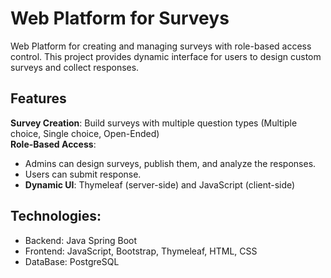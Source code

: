 # Web Platform for Surveys
Web Platform for creating and managing surveys with role-based access control. This project provides dynamic interface for users to design custom surveys and collect responses.  
## Features
**Survey Creation**: Build surveys with multiple question types (Multiple choice, Single choice, Open-Ended)  
**Role-Based Access**: 
  - Admins can design surveys, publish them, and analyze the responses.
  - Users can submit response.
- **Dynamic UI**: Thymeleaf (server-side) and JavaScript (client-side)
## Technologies:
- Backend: Java Spring Boot 
- Frontend: JavaScript, Bootstrap, Thymeleaf, HTML, CSS
- DataBase: PostgreSQL 
